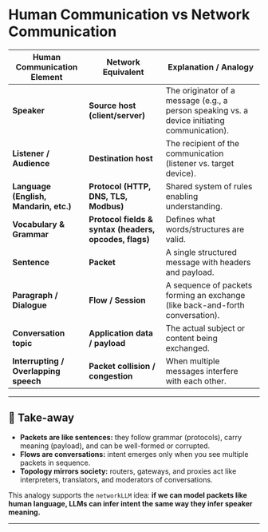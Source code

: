 # Human Communication vs Network Communication

| Human Communication Element            | Network Equivalent                                     | Explanation / Analogy                                                                        |
| -------------------------------------- | ------------------------------------------------------ | -------------------------------------------------------------------------------------------- |
| **Speaker**                            | **Source host (client/server)**                        | The originator of a message (e.g., a person speaking vs. a device initiating communication). |
| **Listener / Audience**                | **Destination host**                                   | The recipient of the communication (listener vs. target device).                             |
| **Language (English, Mandarin, etc.)** | **Protocol (HTTP, DNS, TLS, Modbus)**                  | Shared system of rules enabling understanding.                                               |
| **Vocabulary & Grammar**               | **Protocol fields & syntax (headers, opcodes, flags)** | Defines what words/structures are valid.                                                     |
| **Sentence**                           | **Packet**                                             | A single structured message with headers and payload.                                        |
| **Paragraph / Dialogue**               | **Flow / Session**                                     | A sequence of packets forming an exchange (like back-and-forth conversation).                |
| **Conversation topic**                 | **Application data / payload**                         | The actual subject or content being exchanged.                                               |
| **Interrupting / Overlapping speech**  | **Packet collision / congestion**                      | When multiple messages interfere with each other.                                            |

---

## 🔑 Take-away

* **Packets are like sentences:** they follow grammar (protocols), carry meaning (payload), and can be well-formed or corrupted.
* **Flows are conversations:** intent emerges only when you see multiple packets in sequence.
* **Topology mirrors society:** routers, gateways, and proxies act like interpreters, translators, and moderators of conversations.

This analogy supports the `networkLLM` idea: **if we can model packets like human language, LLMs can infer intent the same way they infer speaker meaning.**

---
